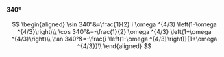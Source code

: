 #### 340°

$$
\begin{aligned}
\sin 340°&=\frac{1}{2} i \omega ^{4/3} \left(1-\omega ^{4/3}\right)\\
\cos 340°&=-\frac{1}{2} \omega ^{4/3} \left(1+\omega ^{4/3}\right)\\
\tan 340°&=-\frac{i \left(1-\omega ^{4/3}\right)}{1+\omega ^{4/3}}\\
\end{aligned}
$$

